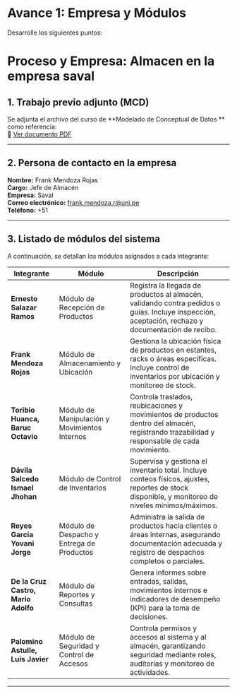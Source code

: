 # Avance 1: Empresa y Módulos
Desarrolle los siguientes puntos:

# Proceso y Empresa: Almacen  en la empresa saval

## 1. Trabajo previo adjunto (MCD)
Se adjunta el archivo del curso de **Modelado de Conceptual de Datos ** como referencia:  
📄  [Ver documento PDF](./MCD-24-2-Area-de-Operaciones.pdf)

---

## 2. Persona de contacto en la empresa
**Nombre:** Frank Mendoza Rojas  
**Cargo:** Jefe de Almacén  
**Empresa:** Saval  
**Correo electrónico:** frank.mendoza.r@uni.pe  
**Teléfono:** +51  

---

## 3. Listado de módulos del sistema
A continuación, se detallan los módulos asignados a cada integrante:

| Integrante                        | Módulo                                | Descripción |
|-----------------------------------|---------------------------------------|-------------|
| **Ernesto Salazar Ramos**         | Módulo de Recepción de Productos      | Registra la llegada de productos al almacén, validando contra pedidos o guías. Incluye inspección, aceptación, rechazo y documentación de recibo. |
| **Frank Mendoza Rojas**           | Módulo de Almacenamiento y Ubicación  | Gestiona la ubicación física de productos en estantes, racks o áreas específicas. Incluye control de inventarios por ubicación y monitoreo de stock. |
| **Toribio Huanca, Baruc Octavio** | Módulo de Manipulación y Movimientos Internos | Controla traslados, reubicaciones y movimientos de productos dentro del almacén, registrando trazabilidad y responsable de cada movimiento. |
| **Dávila Salcedo Ismael Jhohan**  | Módulo de Control de Inventarios      | Supervisa y gestiona el inventario total. Incluye conteos físicos, ajustes, reportes de stock disponible, y monitoreo de niveles mínimos/máximos. |
| **Reyes García Yovani Jorge**     | Módulo de Despacho y Entrega de Productos | Administra la salida de productos hacia clientes o áreas internas, asegurando documentación adecuada y registro de despachos completos o parciales. |
| **De la Cruz Castro, Mario Adolfo** | Módulo de Reportes y Consultas       | Genera informes sobre entradas, salidas, movimientos internos e indicadores de desempeño (KPI) para la toma de decisiones. |
| **Palomino Astulle, Luis Javier** | Módulo de Seguridad y Control de Accesos | Controla permisos y accesos al sistema y al almacén, garantizando seguridad mediante roles, auditorías y monitoreo de actividades. |

---
